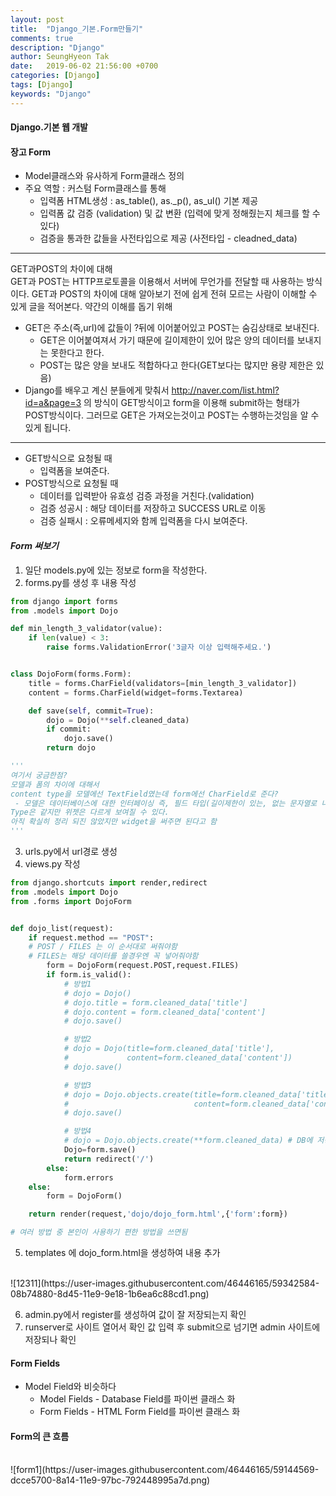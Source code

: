 ```yaml
---
layout: post
title:  "Django_기본.Form만들기"
comments: true
description: "Django"
author: SeungHyeon Tak
date:   2019-06-02 21:56:00 +0700
categories: [Django]
tags: [Django]
keywords: "Django"
---
```

#### Django.기본 웹 개발

#### 장고 Form

* Model클래스와 유사하게 Form클래스 정의
* 주요 역할 : 커스텀 Form클래스를 통해
  * 입력폼 HTML생성 : as_table(), as._p(), as_ul() 기본 제공
  * 입력폼 값 검증 (validation) 및 값 변환
   (입력에 맞게 정해줬는지 체크를 할 수 있다)
  * 검증을 통과한 값들을 사전타입으로 제공
   (사전타입 - cleadned_data)

*****
GET과POST의 차이에 대해<br>
GET과 POST는 HTTP프로토콜을 이용해서 서버에 무언가를 전달할 때 사용하는 방식이다.
GET과 POST의 차이에 대해 알아보기 전에 쉽게 전혀 모르는 사람이 이해할 수 있게 글을 적어본다.
약간의 이해를 돕기 위해

* GET은 주소(즉,url)에 값들이 ?뒤에 이어붙어있고 POST는 숨김상태로 보내진다.
  * GET은 이어붙여져서 가기 때문에 길이제한이 있어 많은 양의 데이터를 보내지는 못한다고 한다.
  * POST는 많은 양을 보내도 적합하다고 한다(GET보다는 많지만 용량 제한은 있음)
* Django를 배우고 계신 분들에게 맞춰서
http://naver.com/list.html?id=a&page=3 의 방식이 GET방식이고
form을 이용해 submit하는 형태가 POST방식이다.
그러므로 GET은 가져오는것이고 POST는 수행하는것임을 알 수 있게 됩니다.
*****

* GET방식으로 요청될 때
  * 입력폼을 보여준다.
* POST방식으로 요청될 때
  * 데이터를 입력받아 유효성 검증 과정을 거친다.(validation)
  * 검증 성공시 : 해당 데이터를 저장하고 SUCCESS URL로 이동
  * 검증 실패시 : 오류메세지와 함께 입력폼을 다시 보여준다.


#### *Form 써보기*
1. 일단 models.py에 있는 정보로 form을 작성한다.
2. forms.py를 생성 후 내용 작성

```python
from django import forms
from .models import Dojo

def min_length_3_validator(value):
    if len(value) < 3:
        raise forms.ValidationError('3글자 이상 입력해주세요.')


class DojoForm(forms.Form):
    title = forms.CharField(validators=[min_length_3_validator])
    content = forms.CharField(widget=forms.Textarea)

    def save(self, commit=True):
        dojo = Dojo(**self.cleaned_data)
        if commit:
            dojo.save()
        return dojo

'''
여기서 궁금한점?
모델과 폼의 차이에 대해서
content type을 모델에선 TextField였는데 form에선 CharField로 준다?
 - 모델은 데이터베이스에 대한 인터페이싱 즉, 필드 타입(길이제한이 있는, 없는 문자열로 나누어진다.)
Type은 같지만 위젯은 다르게 보여질 수 있다.
아직 확실히 정리 되진 않았지만 widget을 써주면 된다고 함
'''
```

3. urls.py에서 url경로 생성
4. views.py 작성

```python
from django.shortcuts import render,redirect
from .models import Dojo
from .forms import DojoForm


def dojo_list(request):
    if request.method == "POST":
	# POST / FILES 는 이 순서대로 써줘야함
	# FILES는 해당 데이터를 쓸경우엔 꼭 넣어줘야함
        form = DojoForm(request.POST,request.FILES)
        if form.is_valid():
            # 방법1
            # dojo = Dojo()
            # dojo.title = form.cleaned_data['title']
            # dojo.content = form.cleaned_data['content']
            # dojo.save()

            # 방법2
            # dojo = Dojo(title=form.cleaned_data['title'],
            #             content=form.cleaned_data['content'])
            # dojo.save()

            # 방법3
            # dojo = Dojo.objects.create(title=form.cleaned_data['title'],
            #                            content=form.cleaned_data['content'])
            # dojo.save()

            # 방법4
            # dojo = Dojo.objects.create(**form.cleaned_data) # DB에 저장
            Dojo=form.save()
            return redirect('/')
        else:
            form.errors
    else:
        form = DojoForm()

    return render(request,'dojo/dojo_form.html',{'form':form})

# 여러 방법 중 본인이 사용하기 편한 방법을 쓰면됨
```

5. templates 에 dojo_form.html을 생성하여 내용 추가
<br>
![12311](https://user-images.githubusercontent.com/46446165/59342584-08b74880-8d45-11e9-9e18-1b6ea6c88cd1.png)

6. admin.py에서 register를 생성하여 값이 잘 저장되는지 확인
7. runserver로 사이트 열어서 확인 값 입력 후 submit으로 넘기면 admin 사이트에 저장되나 확인


#### Form Fields
* Model Field와 비슷하다
  * Model Fields - Database Field를 파이썬 클래스 화
  * Form Fields - HTML Form Field를 파이썬 클래스 화

#### Form의 큰 흐름
<br>
![form1](https://user-images.githubusercontent.com/46446165/59144569-dcce5700-8a14-11e9-97bc-792448995a7d.png)
